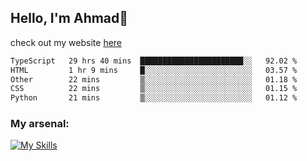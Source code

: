 
## Hello, I'm Ahmad👋

check out my website [here](https://ahmadalwi.com/)

<!--START_SECTION:waka-->

```txt
TypeScript   29 hrs 40 mins  ███████████████████████░░   92.02 %
HTML         1 hr 9 mins     █░░░░░░░░░░░░░░░░░░░░░░░░   03.57 %
Other        22 mins         ▒░░░░░░░░░░░░░░░░░░░░░░░░   01.18 %
CSS          22 mins         ▒░░░░░░░░░░░░░░░░░░░░░░░░   01.15 %
Python       21 mins         ▒░░░░░░░░░░░░░░░░░░░░░░░░   01.12 %
```

<!--END_SECTION:waka-->

### My arsenal:

[![My Skills](https://skillicons.dev/icons?i=js,ts,py,go,react,nextjs,svelte,nodejs,django,tailwind,html,css,sass,firebase,mongodb,postgres,mysql,redis,git,github,docker,vscode,figma,godot)](https://skillicons.dev)
